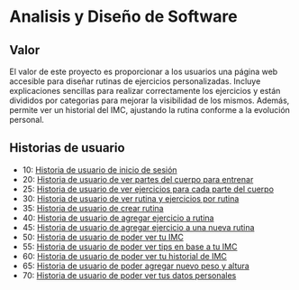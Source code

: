 # Analisis y Diseño de Software

## Valor

El valor de este proyecto es proporcionar a los usuarios una página web accesible para diseñar rutinas de ejercicios personalizadas. Incluye explicaciones sencillas para realizar correctamente los ejercicios y están divididos por categorias para mejorar la visibilidad de los mismos. Además, permite ver un historial del IMC, ajustando la rutina conforme a la evolución personal.

## Historias de usuario

- 10: [Historia de usuario de inicio de sesión](/historias/historia10.md)
- 20: [Historia de usuario de ver partes del cuerpo para entrenar](/historias/historia20.md)
- 25: [Historia de usuario de ver ejercicios para cada parte del cuerpo](/historias/historia25.md)
- 30: [Historia de usuario de ver rutina y ejercicios por rutina](/historias/historia30.md)
- 35: [Historia de usuario de crear rutina](/historias/historia35.md)
- 40: [Historia de usuario de agregar ejercicio a rutina](/historias/historia40.md)
- 45: [Historia de usuario de agregar ejercicio a una nueva rutina](/historias/historia45.md)
- 50: [Historia de usuario de poder ver tu IMC](/historias/historia50.md)
- 55: [Historia de usuario de poder ver tips en base a tu IMC](/historias/historia55.md)
- 60: [Historia de usuario de poder ver tu historial de IMC](/historias/historia60.md)
- 65: [Historia de usuario de poder agregar nuevo peso y altura](/historias/historia65.md)
- 70: [Historia de usuario de poder ver tus datos personales](/historias/historia70.md)
